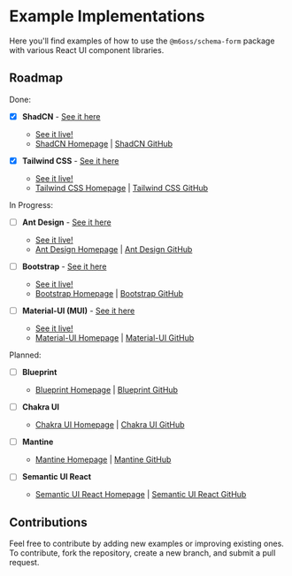 # Example Implementations

Here you'll find examples of how to use the `@m6oss/schema-form` package with various React UI component libraries.

## Roadmap

Done:

- [x] **ShadCN** - [See it here](https://github.com/m6io/schema-form-example-shadcn-ui)

  - [See it live!](https://schema-form-example-shadcn-ui.vercel.app/)
  - [ShadCN Homepage](https://ui.shadcn.com/) | [ShadCN GitHub](https://github.com/shadcn-ui/ui)

- [x] **Tailwind CSS** - [See it here](https://github.com/m6io/schema-form-example-tailwindcss)
  - [See it live!](https://schema-form-example-tailwindcss.vercel.app/)
  - [Tailwind CSS Homepage](https://tailwindcss.com/) | [Tailwind CSS GitHub](https://github.com/tailwindlabs/tailwindcss)

In Progress:

- [ ] **Ant Design** - [See it here](https://github.com/m6io/schema-form-example-antd)

  - [See it live!](https://schema-form-example-antd.vercel.app/)
  - [Ant Design Homepage](https://ant.design/) | [Ant Design GitHub](https://github.com/ant-design/ant-design)

- [ ] **Bootstrap** - [See it here](https://github.com/m6io/schema-form-example-bootstrap)

  - [See it live!](https://schema-form-example-bootstrap.vercel.app/)
  - [Bootstrap Homepage](https://getbootstrap.com/) | [Bootstrap GitHub](https://github.com/twbs/bootstrap)

- [ ] **Material-UI (MUI)** - [See it here](https://github.com/m6io/schema-form-example-material-ui)
  - [See it live!](https://schema-form-example-material-ui.vercel.app/)
  - [Material-UI Homepage](https://mui.com/) | [Material-UI GitHub](https://github.com/mui/material-ui)

Planned:

- [ ] **Blueprint**

  - [Blueprint Homepage](https://blueprintjs.com/) | [Blueprint GitHub](https://github.com/palantir/blueprint)

- [ ] **Chakra UI**

  - [Chakra UI Homepage](https://chakra-ui.com/) | [Chakra UI GitHub](https://github.com/chakra-ui/chakra-ui)

- [ ] **Mantine**

  - [Mantine Homepage](https://mantine.dev/) | [Mantine GitHub](https://github.com/mantinedev/mantine)

- [ ] **Semantic UI React**

  - [Semantic UI React Homepage](https://react.semantic-ui.com/) | [Semantic UI React GitHub](https://github.com/Semantic-Org/Semantic-UI-React)

## Contributions

Feel free to contribute by adding new examples or improving existing ones. To contribute, fork the repository, create a new branch, and submit a pull request.
